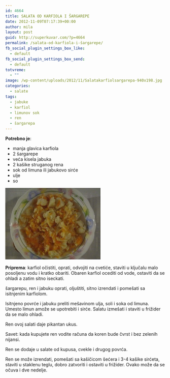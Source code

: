 ```yaml
---
id: 4664
title: SALATA OD KARFIOLA I ŠARGAREPE
date: 2012-11-09T07:17:39+00:00
author: mila
layout: post
guid: http://superkuvar.com/?p=4664
permalink: /salata-od-karfiola-i-šargarepe/
fb_social_plugin_settings_box_like:
  - default
fb_social_plugin_settings_box_send:
  - default
totvreme:
  - ""
image: /wp-content/uploads/2012/11/Salatakarfiolsargarepa-940x198.jpg
categories:
  - salate
tags:
  - jabuke
  - karfiol
  - limunov sok
  - ren
  - šargarepa
---
```

**Potrebno je**:

  * manja glavica karfiola
  * 2 šargarepe
  * veća kisela jabuka
  * 2 kašike struganog rena
  * sok od limuna ili jabukovo sirće
  * ulje
  * so

<img class="alignnone size-medium wp-image-4665" title="Salatakarfiolsargarepa" src="/wp-content/uploads/2012/11/Salatakarfiolsargarepa-300x225.jpg" alt="" width="300" height="225" /> 

**Priprema**: karfiol očistiti, oprati, odvojiti na cvetiće, staviti u ključalu malo posoljenu vodu i kratko obariti. Obaren karfiol ocediti od vode, ostaviti da se ohladi a zatim sitno iseckati.

šargarepu, ren i jabuku oprati, oljuštiti, sitno izrendati i pomešati sa isitnjenim karfiolom.

Isitnjeno povrće i jabuku preliti mešavinom ulja, soli i soka od limuna. Umesto limun amože se upotrebiti i sirće. Salatu izmešati i staviti u frižider da se malo ohladi.

Ren ovoj salati daje pikantan ukus.

Savet: kada kupujete ren vodite računa da koren bude čvrst i bez zelenih nijansi.

Ren se dodaje u salate od kupusa, cvekle i drugog povrća.

Ren se može izrendati, pomešati sa kašičicom šećera i 3-4 kašike sirćeta, staviti u staklenu teglu, dobro zatvoriti i ostaviti u frižider. Ovako može da se očuva i dve nedelje.

&nbsp;